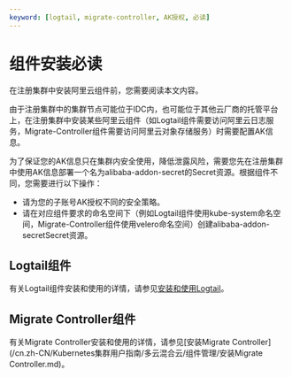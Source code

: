 ```yaml
---
keyword: [logtail, migrate-controller, AK授权, 必读]
---
```


# 组件安装必读

在注册集群中安装阿里云组件前，您需要阅读本文内容。

由于注册集群中的集群节点可能位于IDC内，也可能位于其他云厂商的托管平台上，在注册集群中安装某些阿里云组件（如Logtail组件需要访问阿里云日志服务，Migrate-Controller组件需要访问阿里云对象存储服务）时需要配置AK信息。

为了保证您的AK信息只在集群内安全使用，降低泄露风险，需要您先在注册集群中使用AK信息部署一个名为alibaba-addon-secret的Secret资源。根据组件不同，您需要进行以下操作：

-   请为您的子账号AK授权不同的安全策略。
-   请在对应组件要求的命名空间下（例如Logtail组件使用kube-system命名空间，Migrate-Controller组件使用velero命名空间）创建alibaba-addon-secretSecret资源。

## Logtail组件

有关Logtail组件安装和使用的详情，请参见[安装和使用Logtail](/cn.zh-CN/Kubernetes集群用户指南/多云混合云/组件管理/安装和使用Logtail.md)。

## Migrate Controller组件

有关Migrate Controller安装和使用的详情，请参见[安装Migrate Controller](/cn.zh-CN/Kubernetes集群用户指南/多云混合云/组件管理/安装Migrate Controller.md)。

